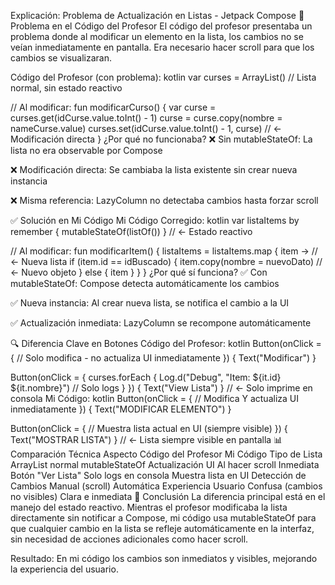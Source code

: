 Explicación: Problema de Actualización en Listas - Jetpack Compose
🔴 Problema en el Código del Profesor
El código del profesor presentaba un problema donde al modificar un elemento en la lista, los cambios no se veían inmediatamente en pantalla. Era necesario hacer scroll para que los cambios se visualizaran.

Código del Profesor (con problema):
kotlin
var curses = ArrayList<Curse>() // Lista normal, sin estado reactivo

// Al modificar:
fun modificarCurso() {
    var curse = curses.get(idCurse.value.toInt() - 1)
    curse = curse.copy(nombre = nameCurse.value)
    curses.set(idCurse.value.toInt() - 1, curse) // ← Modificación directa
}
¿Por qué no funcionaba?
❌ Sin mutableStateOf: La lista no era observable por Compose

❌ Modificación directa: Se cambiaba la lista existente sin crear nueva instancia

❌ Misma referencia: LazyColumn no detectaba cambios hasta forzar scroll

✅ Solución en Mi Código
Mi Código Corregido:
kotlin
var listaItems by remember { mutableStateOf(listOf<Item>()) } // ← Estado reactivo

// Al modificar:
fun modificarItem() {
    listaItems = listaItems.map { item ->  // ← Nueva lista
        if (item.id == idBuscado) {
            item.copy(nombre = nuevoDato)  // ← Nuevo objeto
        } else {
            item
        }
    }
}
¿Por qué sí funciona?
✅ Con mutableStateOf: Compose detecta automáticamente los cambios

✅ Nueva instancia: Al crear nueva lista, se notifica el cambio a la UI

✅ Actualización inmediata: LazyColumn se recompone automáticamente

🔍 Diferencia Clave en Botones
Código del Profesor:
kotlin
Button(onClick = {
    // Solo modifica - no actualiza UI inmediatamente
}) { Text("Modificar") }

Button(onClick = {
    curses.forEach { 
        Log.d("Debug", "Item: ${it.id} ${it.nombre}") // Solo logs
    }
}) { Text("View Lista") } // ← Solo imprime en consola
Mi Código:
kotlin
Button(onClick = {
    // Modifica Y actualiza UI inmediatamente
}) { Text("MODIFICAR ELEMENTO") }

Button(onClick = {
    // Muestra lista actual en UI (siempre visible)
}) { Text("MOSTRAR LISTA") } // ← Lista siempre visible en pantalla
📊 Comparación Técnica
Aspecto	Código del Profesor	Mi Código
Tipo de Lista	ArrayList normal	mutableStateOf
Actualización UI	Al hacer scroll	Inmediata
Botón "Ver Lista"	Solo logs en consola	Muestra lista en UI
Detección de Cambios	Manual (scroll)	Automática
Experiencia Usuario	Confusa (cambios no visibles)	Clara e inmediata
🎯 Conclusión
La diferencia principal está en el manejo del estado reactivo. Mientras el profesor modificaba la lista directamente sin notificar a Compose, mi código usa mutableStateOf para que cualquier cambio en la lista se refleje automáticamente en la interfaz, sin necesidad de acciones adicionales como hacer scroll.

Resultado: En mi código los cambios son inmediatos y visibles, mejorando la experiencia del usuario.
